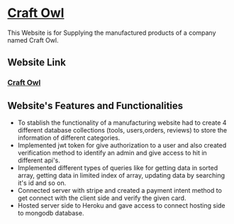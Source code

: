 # [Craft Owl](https://craft-owl.web.app)

This Website is for Supplying the manufactured products of a company named Craft Owl.

## Website Link
### [Craft Owl](https://craft-owl.web.app)

## Website's Features and Functionalities
 * To stablish the functionality of a manufacturing website had to create 4 different database collections (tools, users,orders, reviews) to store the information of different categories.
 * Implemented jwt token for give authorization to a user and also created verification method to identify an admin and give access to hit in different api's.
 * Implemented different types of queries like for getting data in sorted array, getting data in limited index of array, updating data by searching it's id and so on.
 * Connected server with stripe and created a payment intent method to get connect with the client side and verify the given card.
 * Hosted server side to Heroku and gave access to connect hosting side to mongodb database.